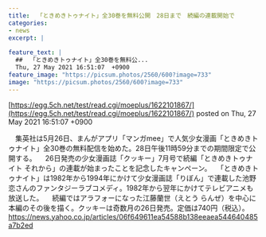 ```yaml
---
title:  「ときめきトゥナイト」全30巻を無料公開　28日まで　続編の連載開始で　  
categories:
- news
excerpt: |
  
feature_text: |
  ##  「ときめきトゥナイト」全30巻を無料公...
  Thu, 27 May 2021 16:51:07  +0900
feature_image: "https://picsum.photos/2560/600?image=733"
image: "https://picsum.photos/2560/600?image=733"
---
```


[https://egg.5ch.net/test/read.cgi/moeplus/1622101867/](https://egg.5ch.net/test/read.cgi/moeplus/1622101867/)
posted on Thu, 27 May 2021 16:51:07  +0900

<!--more-->

　集英社は5月26日、まんがアプリ「マンガmee」で人気少女漫画「ときめきトゥナイト」全30巻の無料配信を始めた。28日午後11時59分までの期間限定で公開する。 　26日発売の少女漫画誌「クッキー」7月号で続編「ときめきトゥナイト それから」の連載が始まったことを記念したキャンペーン。 　「ときめきトゥナイト」は1982年から1994年にかけて少女漫画誌「りぼん」で連載した池野恋さんのファンタジーラブコメディ。1982年から翌年にかけてテレビアニメも放送した。 　続編ではアラフォーになった江藤蘭世（えとう らんぜ）を中心に本編のその後を描く。クッキーは奇数月の26日発売。定価は740円（税込）。 https://news.yahoo.co.jp/articles/06f649611ea54588b138eeaea544640485a7b2ed
